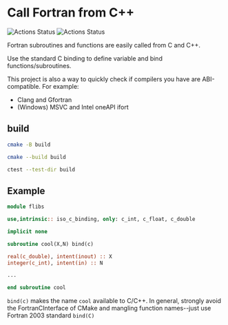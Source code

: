 # Call Fortran from C++

![Actions Status](https://github.com/scivision/fortran-c-cpp-interface/workflows/ci_cmake/badge.svg)
![Actions Status](https://github.com/scivision/fortran-c-cpp-interface/workflows/ci_meson/badge.svg)

Fortran subroutines and functions are easily called from C and C++.

Use the standard C binding to define variable and bind functions/subroutines.

This project is also a way to quickly check if compilers you have are ABI-compatible.
For example:

* Clang and Gfortran
* (Windows) MSVC and Intel oneAPI ifort

## build

```sh
cmake -B build

cmake --build build

ctest --test-dir build
```

## Example

```fortran
module flibs

use,intrinsic:: iso_c_binding, only: c_int, c_float, c_double

implicit none

subroutine cool(X,N) bind(c)

real(c_double), intent(inout) :: X
integer(c_int), intent(in) :: N

...

end subroutine cool
```

`bind(c)` makes the name `cool` available to C/C++.
In general, strongly avoid the FortranCInterface of CMake and mangling function names--just use Fortran 2003 standard `bind(C)`
